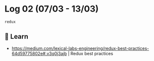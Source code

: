 # Log 02 (07/03 - 13/03)

`redux`

## :book: Learn

- https://medium.com/lexical-labs-engineering/redux-best-practices-64d59775802e#.v3q0j3ajb | Redux best practices
